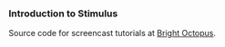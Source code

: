 ### Introduction to Stimulus

Source code for screencast tutorials at [Bright Octopus](http://brightoctopus.dev/).
